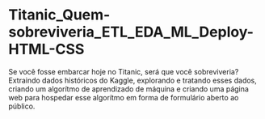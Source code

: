 # Titanic_Quem-sobreviveria_ETL_EDA_ML_Deploy-HTML-CSS
 Se você fosse embarcar hoje no Titanic, será que você sobreviveria? Extraindo dados históricos do Kaggle, explorando e tratando esses dados, criando um algorítmo de aprendizado de máquina e criando uma página web para hospedar esse algorítmo em forma de formulário aberto ao público.
